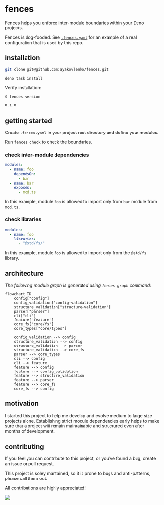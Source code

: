 # fences

Fences helps you enforce inter-module boundaries within your Deno projects.

Fences is dog-fooded. See [`.fences.yaml`](./.fences.yaml) for an example of a
real configuration that is used by this repo.

## installation

```sh
git clone git@github.com:ayakovlenko/fences.git

deno task install
```

Verify installation:

```sh
$ fences version

0.1.0
```

## getting started

Create `.fences.yaml` in your project root directory and define your modules.

Run `fences check` to check the boundaries.

### check inter-module dependencies

```yaml
modules:
  - name: foo
    dependsOn:
      - bar
  - name: bar
    exposes:
      - mod.ts
```

In this example, module `foo` is allowed to import only from `bar` module from
`mod.ts`.

### check libraries

```yaml
modules:
  - name: foo
    libraries:
      - "@std/fs/"
```

In this example, module `foo` is allowed to import only from the `@std/fs`
library.

## architecture

_The following module graph is generated using `fences graph` command:_

```mermaid
flowchart TD
    config["config"]
    config_validation["config-validation"]
    structure_validation["structure-validation"]
    parser["parser"]
    cli["cli"]
    feature["feature"]
    core_fs["core/fs"]
    core_types["core/types"]

    config_validation --> config
    structure_validation --> config
    structure_validation --> parser
    structure_validation --> core_fs
    parser --> core_types
    cli --> config
    cli --> feature
    feature --> config
    feature --> config_validation
    feature --> structure_validation
    feature --> parser
    feature --> core_fs
    core_fs --> config
```

## motivation

I started this project to help me develop and evolve medium to large size
projects alone. Establishing strict module dependencies early helps to make sure
that a project will remain maintainable and structured even after months of
development.

## contributing

If you feel you can contribute to this project, or you've found a bug, create an
issue or pull request.

This project is soley mantained, so it is prone to bugs and anti-patterns,
please call them out.

All contributions are highly appreciated!

[![](https://api.star-history.com/svg?repos=ayakovlenko/fences&type=Date)](https://star-history.com/#ayakovlenko/fences&Date)
